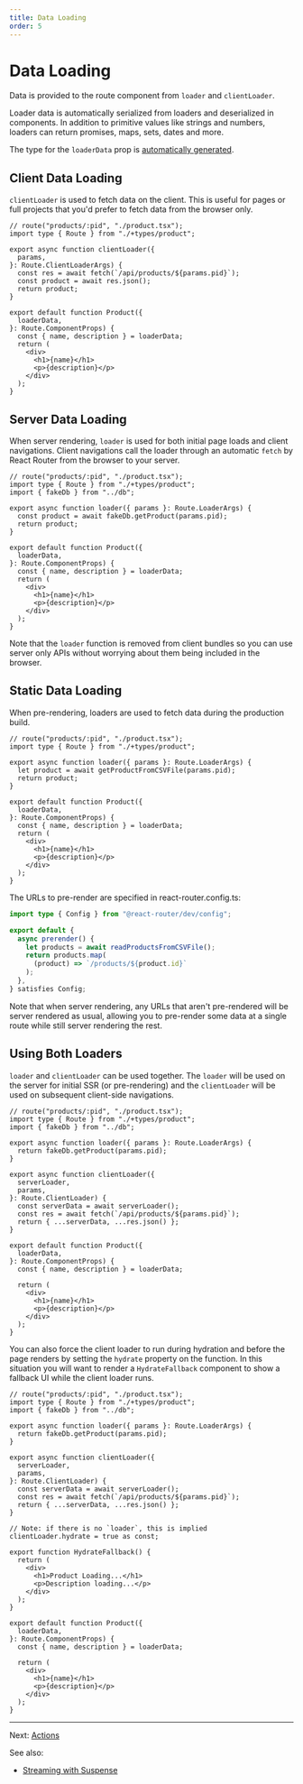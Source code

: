 ```yaml
---
title: Data Loading
order: 5
---
```


# Data Loading

Data is provided to the route component from `loader` and `clientLoader`.

Loader data is automatically serialized from loaders and deserialized in components. In addition to primitive values like strings and numbers, loaders can return promises, maps, sets, dates and more.

The type for the `loaderData` prop is [automatically generated][type-safety].

## Client Data Loading

`clientLoader` is used to fetch data on the client. This is useful for pages or full projects that you'd prefer to fetch data from the browser only.

```tsx filename=app/product.tsx
// route("products/:pid", "./product.tsx");
import type { Route } from "./+types/product";

export async function clientLoader({
  params,
}: Route.ClientLoaderArgs) {
  const res = await fetch(`/api/products/${params.pid}`);
  const product = await res.json();
  return product;
}

export default function Product({
  loaderData,
}: Route.ComponentProps) {
  const { name, description } = loaderData;
  return (
    <div>
      <h1>{name}</h1>
      <p>{description}</p>
    </div>
  );
}
```

## Server Data Loading

When server rendering, `loader` is used for both initial page loads and client navigations. Client navigations call the loader through an automatic `fetch` by React Router from the browser to your server.

```tsx filename=app/product.tsx
// route("products/:pid", "./product.tsx");
import type { Route } from "./+types/product";
import { fakeDb } from "../db";

export async function loader({ params }: Route.LoaderArgs) {
  const product = await fakeDb.getProduct(params.pid);
  return product;
}

export default function Product({
  loaderData,
}: Route.ComponentProps) {
  const { name, description } = loaderData;
  return (
    <div>
      <h1>{name}</h1>
      <p>{description}</p>
    </div>
  );
}
```

Note that the `loader` function is removed from client bundles so you can use server only APIs without worrying about them being included in the browser.

## Static Data Loading

When pre-rendering, loaders are used to fetch data during the production build.

```tsx filename=app/product.tsx
// route("products/:pid", "./product.tsx");
import type { Route } from "./+types/product";

export async function loader({ params }: Route.LoaderArgs) {
  let product = await getProductFromCSVFile(params.pid);
  return product;
}

export default function Product({
  loaderData,
}: Route.ComponentProps) {
  const { name, description } = loaderData;
  return (
    <div>
      <h1>{name}</h1>
      <p>{description}</p>
    </div>
  );
}
```

The URLs to pre-render are specified in react-router.config.ts:

```ts filename=react-router.config.ts
import type { Config } from "@react-router/dev/config";

export default {
  async prerender() {
    let products = await readProductsFromCSVFile();
    return products.map(
      (product) => `/products/${product.id}`
    );
  },
} satisfies Config;
```

Note that when server rendering, any URLs that aren't pre-rendered will be server rendered as usual, allowing you to pre-render some data at a single route while still server rendering the rest.

## Using Both Loaders

`loader` and `clientLoader` can be used together. The `loader` will be used on the server for initial SSR (or pre-rendering) and the `clientLoader` will be used on subsequent client-side navigations.

```tsx filename=app/product.tsx
// route("products/:pid", "./product.tsx");
import type { Route } from "./+types/product";
import { fakeDb } from "../db";

export async function loader({ params }: Route.LoaderArgs) {
  return fakeDb.getProduct(params.pid);
}

export async function clientLoader({
  serverLoader,
  params,
}: Route.ClientLoader) {
  const serverData = await serverLoader();
  const res = await fetch(`/api/products/${params.pid}`);
  return { ...serverData, ...res.json() };
}

export default function Product({
  loaderData,
}: Route.ComponentProps) {
  const { name, description } = loaderData;

  return (
    <div>
      <h1>{name}</h1>
      <p>{description}</p>
    </div>
  );
}
```

You can also force the client loader to run during hydration and before the page renders by setting the `hydrate` property on the function. In this situation you will want to render a `HydrateFallback` component to show a fallback UI while the client loader runs.

```tsx filename=app/product.tsx
// route("products/:pid", "./product.tsx");
import type { Route } from "./+types/product";
import { fakeDb } from "../db";

export async function loader({ params }: Route.LoaderArgs) {
  return fakeDb.getProduct(params.pid);
}

export async function clientLoader({
  serverLoader,
  params,
}: Route.ClientLoader) {
  const serverData = await serverLoader();
  const res = await fetch(`/api/products/${params.pid}`);
  return { ...serverData, ...res.json() };
}

// Note: if there is no `loader`, this is implied
clientLoader.hydrate = true as const;

export function HydrateFallback() {
  return (
    <div>
      <h1>Product Loading...</h1>
      <p>Description loading...</p>
    </div>
  );
}

export default function Product({
  loaderData,
}: Route.ComponentProps) {
  const { name, description } = loaderData;

  return (
    <div>
      <h1>{name}</h1>
      <p>{description}</p>
    </div>
  );
}
```

---

Next: [Actions](./actions)

See also:

- [Streaming with Suspense](../../how-to/suspense)

[advanced_data_fetching]: ../tutorials/advanced-data-fetching
[data]: ../../api/react-router/data
[type-safety]: ../../explanation/type-safety
